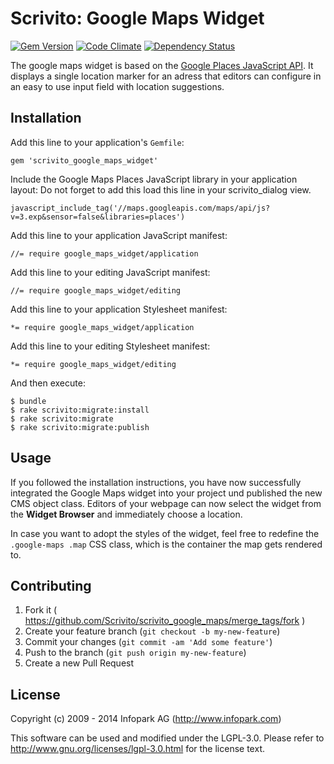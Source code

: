 # Scrivito: Google Maps Widget

[![Gem Version](https://badge.fury.io/rb/scrivito_google_maps_widget.svg)](http://badge.fury.io/rb/scrivito_google_maps_widget)
[![Code Climate](https://codeclimate.com/github/Scrivito/scrivito_google_maps_widget.png)](https://codeclimate.com/github/Scrivito/scrivito_google_maps_widget)
[![Dependency Status](https://gemnasium.com/Scrivito/scrivito_google_maps_widget.png)](https://gemnasium.com/Scrivito/scrivito_google_maps_widget)

The google maps widget is based on the
[Google Places JavaScript API](https://developers.google.com/maps/documentation/javascript/places).
It displays a single location marker for an adress that editors can configure in an easy to use
input field with location suggestions.

## Installation

Add this line to your application's `Gemfile`:

    gem 'scrivito_google_maps_widget'

Include the Google Maps Places JavaScript library in your application layout:
Do not forget to add this load this line in your scrivito_dialog view.

    javascript_include_tag('//maps.googleapis.com/maps/api/js?v=3.exp&sensor=false&libraries=places')

Add this line to your application JavaScript manifest:

    //= require google_maps_widget/application

Add this line to your editing JavaScript manifest:

    //= require google_maps_widget/editing

Add this line to your application Stylesheet manifest:

    *= require google_maps_widget/application

Add this line to your editing Stylesheet manifest:

    *= require google_maps_widget/editing

And then execute:

    $ bundle
    $ rake scrivito:migrate:install
    $ rake scrivito:migrate
    $ rake scrivito:migrate:publish


## Usage

If you followed the installation instructions, you have now successfully integrated the Google Maps
widget into your project und published the new CMS object class. Editors of your webpage can now
select the widget from the **Widget Browser** and immediately choose a location.

In case you want to adopt the styles of the widget, feel free to redefine the `.google-maps .map`
CSS class, which is the container the map gets rendered to.


## Contributing

1. Fork it ( https://github.com/Scrivito/scrivito_google_maps/merge_tags/fork )
2. Create your feature branch (`git checkout -b my-new-feature`)
3. Commit your changes (`git commit -am 'Add some feature'`)
4. Push to the branch (`git push origin my-new-feature`)
5. Create a new Pull Request


## License
Copyright (c) 2009 - 2014 Infopark AG (http://www.infopark.com)

This software can be used and modified under the LGPL-3.0. Please refer to
http://www.gnu.org/licenses/lgpl-3.0.html for the license text.
